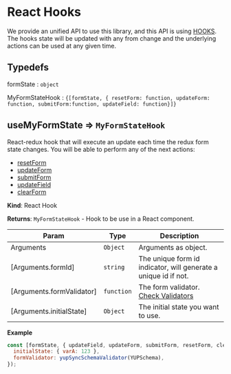# React Hooks

We provide an unified API to use this library, and this API is using <a href="https://reactjs.org/docs/hooks-intro.html">HOOKS</a>. The hooks state will be updated with any from change and the underlying actions can be used at any given time.

## Typedefs

<dl>
<dt><a>formState</a> : <code>object</code></dt>
<dd></dd>
</dl>

<dl>
<dt><a>MyFormStateHook</a> : <code>{[formState, { resetForm: function, updateForm: function, submitForm:function, updateField: function}]}</code></dt>
<dd></dd>
</dl>

## useMyFormState ⇒ <code>MyFormStateHook</code>

React-redux hook that will execute an update each time the redux form state changes. You will be able to
perform any of the next actions:

- <a href="/#/redux/operations/README#resetform">resetForm</a>
- <a href="/#/redux/operations/README#updateform">updateForm</a>
- <a href="/#/redux/operations/README#submitform">submitForm</a>
- <a href="/#/redux/operations/README#updatefield">updateField</a>
- <a href="/#/redux/operations/README#clearform">clearForm</a>

**Kind**: React Hook

**Returns**: <code>MyFormStateHook</code> - Hook to be use in a React component.

| Param                     | Type                  | Description                                                                  |
| ------------------------- | --------------------- | ---------------------------------------------------------------------------- |
| Arguments                 | <code>Object</code>   | Arguments as object.                                                         |
| [Arguments.formId]        | <code>string</code>   | The unique form id indicator, will generate a unique id if not.              |
| [Arguments.formValidator] | <code>function</code> | The form validator. <a href="/#/core/validators/README">Check Validators</a> |
| [Arguments.initialState]  | <code>Object</code>   | The initial state you want to use.                                           |

**Example**

```js
const [formState, { updateField, updateForm, submitForm, resetForm, clearForm }] = useMyFormState({
  initialState: { varA: 123 },
  formValidator: yupSyncSchemaValidator(YUPSchema),
});
```
